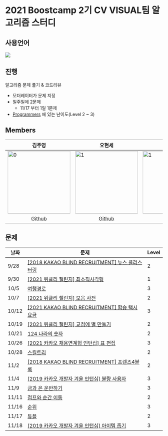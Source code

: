 # 2021 Boostcamp 2기 CV VISUAL팀 알고리즘 스터디
## 사용언어
<img src="https://img.shields.io/badge/Python-3766AB?style=flat-square&logo=Python&logoColor=white"/></a>

## 진행
알고리즘 문제 풀기 & 코드리뷰

+ 모더레이터가 문제 지정
+ 일주일에 2문제
  + 11/17 부터 1일 1문제 
+ [Programmers](https://programmers.co.kr/) 에 있는 난이도(Level 2 ~ 3)

## Members

|   <div align="center">김주영 </div>	|  <div align="center">오현세 </div> 	|  <div align="center">채유리 </div> 	|  <div align="center">배상우 </div> 	|  <div align="center">최세화 </div>  | <div align="center">송정현 </div> |
|---	|---	|---	|---	|---	|---	|
| <img src="https://avatars.githubusercontent.com/u/61103343?s=120&v=4" alt="0" width="200"/>	|  <img src="https://avatars.githubusercontent.com/u/79178335?s=120&v=4" alt="1" width="200"/> 	|  <img src="https://avatars.githubusercontent.com/u/78344298?s=120&v=4" alt="1" width="200"/> 	|   <img src="https://avatars.githubusercontent.com/u/42166742?s=120&v=4" alt="1" width="200"/>	| <img src="https://avatars.githubusercontent.com/u/43446451?s=120&v=4" alt="1" width="200"/> | <img src="https://avatars.githubusercontent.com/u/68193636?v=4" alt="1" width="200"/> |
|   <div align="center">[Github](https://github.com/JadeKim042386)</div>	|   <div align="center">[Github](https://github.com/5Hyeons)</div>	|   <div align="center">[Github](https://github.com/yoorichae)</div>	|   <div align="center">[Github](https://github.com/wSangbae)</div>	| <div align="center">[Github](https://github.com/choisaywhy)</div> | <div align="center">[Github](https://github.com/pirate-turtle)</div>|


## 문제

| 날짜 | 문제 | Level |
|---|---|---|
|9/28|[[2018 KAKAO BLIND RECRUITMENT] 뉴스 클러스터링](https://programmers.co.kr/learn/courses/30/lessons/17677?language=python3)  | 2 | 
|9/30|[[2021 위클리 챌린지] 최소직사각형](https://programmers.co.kr/learn/courses/30/lessons/86491)  | 1 | 
|10/5|[여행경로](https://programmers.co.kr/learn/courses/30/lessons/43164?language=python3)  | 3 | 
|10/7|[[2021 위클리 챌린지] 모음 사전](https://programmers.co.kr/learn/courses/30/lessons/84512)  | 2 |
|10/12|[[2021 KAKAO BLIND RECRUITMENT] 합승 택시 요금](https://programmers.co.kr/learn/courses/30/lessons/72413)|3|
|10/19|[[2021 위클리 챌린지] 교점에 별 만들기](https://programmers.co.kr/learn/courses/30/lessons/87377)|2|
|10/21|[124 나라의 숫자](https://programmers.co.kr/learn/courses/30/lessons/12899?language=python3)|2|
|10/26|[[2021 카카오 채용연계형 인턴십] 표 편집](https://programmers.co.kr/learn/courses/30/lessons/81303)|3|
|10/28|[스킬트리](https://programmers.co.kr/learn/courses/30/lessons/49993?language=python3)|2|
|11/2|[[2018 KAKAO BLIND RECRUITMENT] 프렌즈4블록](https://programmers.co.kr/learn/courses/30/lessons/17679)|2|
|11/4|[[2019 카카오 개발자 겨울 인턴십] 불량 사용자](https://programmers.co.kr/learn/courses/30/lessons/64064)|3|
|11/9|[금과 은 운반하기](https://programmers.co.kr/learn/courses/30/lessons/86053)|3|
|11/11|[점프와 순간 이동](https://programmers.co.kr/learn/courses/30/lessons/12980)|2|
|11/16|[순위](https://programmers.co.kr/learn/courses/30/lessons/49191?language=python3)|3|
|11/17|[튜플](https://programmers.co.kr/learn/courses/30/lessons/64065)|2|
|11/18|[[2019 카카오 개발자 겨울 인턴십] 아이템 줍기](https://programmers.co.kr/learn/courses/30/lessons/87694)|3|
